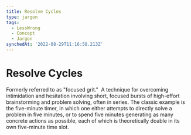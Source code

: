```yaml
---
title: Resolve Cycles
type: jargon
tags:
  - LessWrong
  - Concept
  - Jargon
synchedAt: '2022-08-29T11:16:58.213Z'
---
```

# Resolve Cycles



Formerly referred to as "focused grit."  A technique for overcoming intimidation and hesitation involving short, focused bursts of high-effort brainstorming and problem solving, often in series. The classic example is the five-minute timer, in which one either attempts to directly solve a problem in five minutes, or to spend five minutes generating as many concrete actions as possible, each of which is theoretically doable in its own five-minute time slot.  
 